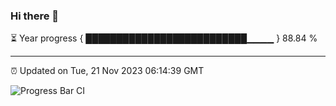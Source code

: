 ### Hi there 👋

⏳ Year progress { ██████████████████████████▁▁▁▁ } 88.84 %

---

⏰ Updated on Tue, 21 Nov 2023 06:14:39 GMT

![Progress Bar CI](https://github.com/liununu/liununu/workflows/Progress%20Bar%20CI/badge.svg)
